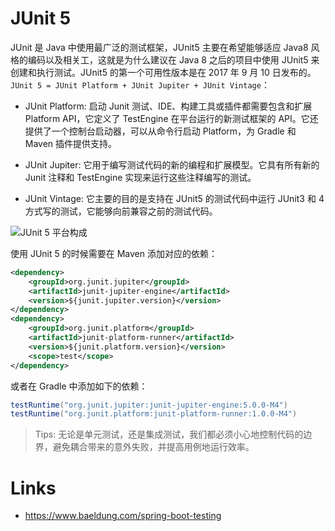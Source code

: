 # JUnit 5

JUnit 是 Java 中使用最广泛的测试框架，JUnit5 主要在希望能够适应 Java8 风格的编码以及相关工，这就是为什么建议在 Java 8 之后的项目中使用 JUnit5 来创建和执行测试。JUnit5 的第一个可用性版本是在 2017 年 9 月 10 日发布的。`JUnit 5 = JUnit Platform + JUnit Jupiter + JUnit Vintage`：

- JUnit Platform: 启动 Junit 测试、IDE、构建工具或插件都需要包含和扩展 Platform API，它定义了 TestEngine 在平台运行的新测试框架的 API。它还提供了一个控制台启动器，可以从命令行启动 Platform，为 Gradle 和 Maven 插件提供支持。

- JUnit Jupiter: 它用于编写测试代码的新的编程和扩展模型。它具有所有新的 Junit 注释和 TestEngine 实现来运行这些注释编写的测试。

- JUnit Vintage: 它主要的目的是支持在 JUnit5 的测试代码中运行 JUnit3 和 4 方式写的测试，它能够向前兼容之前的测试代码。

![JUnit 5 平台构成](https://i.postimg.cc/4x81wh5F/image.png)

使用 JUnit 5 的时候需要在 Maven 添加对应的依赖：

```xml
<dependency>
    <groupId>org.junit.jupiter</groupId>
    <artifactId>junit-jupiter-engine</artifactId>
    <version>${junit.jupiter.version}</version>
</dependency>
<dependency>
    <groupId>org.junit.platform</groupId>
    <artifactId>junit-platform-runner</artifactId>
    <version>${junit.platform.version}</version>
    <scope>test</scope>
</dependency>
```

或者在 Gradle 中添加如下的依赖：

```groovy
testRuntime("org.junit.jupiter:junit-jupiter-engine:5.0.0-M4")
testRuntime("org.junit.platform:junit-platform-runner:1.0.0-M4")
```

> Tips: 无论是单元测试，还是集成测试，我们都必须小心地控制代码的边界，避免耦合带来的意外失败，并提高用例地运行效率。

# Links

- https://www.baeldung.com/spring-boot-testing
